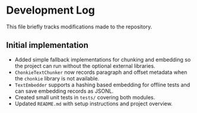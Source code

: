 # Development Log

This file briefly tracks modifications made to the repository.

## Initial implementation

- Added simple fallback implementations for chunking and embedding so the
  project can run without the optional external libraries.
- `ChonkieTextChunker` now records paragraph and offset metadata when the
  `chonkie` library is not available.
- `TextEmbedder` supports a hashing based embedding for offline tests and can
  save embedding records as JSONL.
- Created small unit tests in `tests/` covering both modules.
- Updated `README.md` with setup instructions and project overview.
